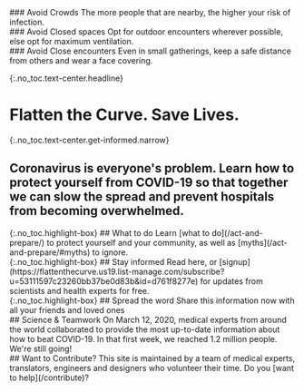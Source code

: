 <div markdown="1" class="row col-3 do-these">
<div markdown="1">
### Avoid Crowds
The more people that are nearby, the higher your risk of infection.
</div>
<div markdown="1">
### Avoid Closed spaces
Opt for outdoor encounters wherever possible, else opt for maximum ventilation.
</div>
<div markdown="1">
### Avoid Close encounters
Even in small gatherings, keep a safe distance from others and wear a face covering.
</div>
</div>


{:.no_toc.text-center.headline}
# Flatten the Curve. Save Lives.

{:.no_toc.text-center.get-informed.narrow}
## Coronavirus is everyone's problem. Learn how to protect yourself from COVID-19 so that together we can slow the spread and prevent hospitals from becoming overwhelmed.

<div class="row col-3 ctas push-up-2">
<div markdown="1" class="mission">
{:.no_toc.highlight-box}
## What to do
Learn [what to do](/act-and-prepare/) to protect yourself and your community, as well as [myths](/act-and-prepare/#myths) to ignore.
</div>
<div markdown="1" class="mission">
{:.no_toc.highlight-box}
## Stay informed
Read here, or [signup](https://flattenthecurve.us19.list-manage.com/subscribe?u=53111597c23260bb37be0d83b&id=d761f8277e) for updates from scientists and health experts for free.
</div>
<div markdown="1" class="mission">
{:.no_toc.highlight-box}
## Spread the word
Share this information now with all your friends and loved ones
</div>
</div>

<div class="row col-2 push-up-1">
<div markdown="1">
## Science & Teamwork
On March 12, 2020, medical experts from around the world collaborated to provide the most up-to-date information about how to beat COVID-19. In that first week, we reached 1.2 million people. We're still going! 
</div>
<div markdown="1">
## Want to Contribute?
This site is maintained by a team of medical experts, translators, engineers and designers who volunteer their time. Do you [want to help](/contribute)?
</div>

</div>
